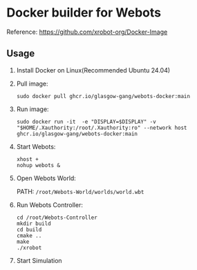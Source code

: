 # Docker builder for Webots

Reference: <https://github.com/xrobot-org/Docker-Image>

## Usage

1. Install Docker on Linux(Recommended Ubuntu 24.04)

2. Pull image:

   ```shell
   sudo docker pull ghcr.io/glasgow-gang/webots-docker:main
   ```

3. Run image:

    ```shell
    sudo docker run -it  -e "DISPLAY=$DISPLAY" -v "$HOME/.Xauthority:/root/.Xauthority:ro" --network host ghcr.io/glasgow-gang/webots-docker:main
    ```

4. Start Webots:

   ```shell
   xhost +
   nohup webots &
   ```

5. Open Webots World:

   PATH: `/root/Webots-World/worlds/world.wbt`

6. Run Webots Controller:

   ```shell
   cd /root/Webots-Controller
   mkdir build
   cd build
   cmake ..
   make
   ./xrobot
   ```

7. Start Simulation
